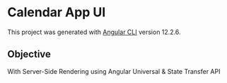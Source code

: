 # Calendar App UI

This project was generated with [Angular CLI](https://github.com/angular/angular-cli) version 12.2.6.

## Objective

With Server-Side Rendering using Angular Universal & State Transfer API
